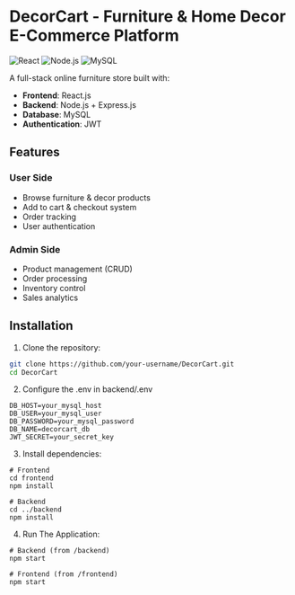# DecorCart - Furniture & Home Decor E-Commerce Platform

![React](https://img.shields.io/badge/React-20232A?style=for-the-badge&logo=react&logoColor=61DAFB)
![Node.js](https://img.shields.io/badge/Node.js-43853D?style=for-the-badge&logo=node.js&logoColor=white)
![MySQL](https://img.shields.io/badge/MySQL-005C84?style=for-the-badge&logo=mysql&logoColor=white)

A full-stack online furniture store built with:
- **Frontend**: React.js
- **Backend**: Node.js + Express.js
- **Database**: MySQL
- **Authentication**: JWT

## Features

### User Side
- Browse furniture & decor products
- Add to cart & checkout system
- Order tracking
- User authentication

### Admin Side
- Product management (CRUD)
- Order processing
- Inventory control
- Sales analytics

## Installation

1. Clone the repository:
```bash
git clone https://github.com/your-username/DecorCart.git
cd DecorCart
```

2. Configure the .env in backend/.env
```
DB_HOST=your_mysql_host
DB_USER=your_mysql_user
DB_PASSWORD=your_mysql_password
DB_NAME=decorcart_db
JWT_SECRET=your_secret_key
```


3. Install dependencies:
```
# Frontend
cd frontend
npm install

# Backend
cd ../backend
npm install
```
4. Run The Application:
```
# Backend (from /backend)
npm start

# Frontend (from /frontend)
npm start
```

